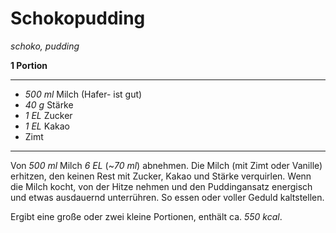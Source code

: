 # Schokopudding

*schoko, pudding*

**1 Portion**

---

- *500 ml* Milch (Hafer- ist gut)
- *40 g* Stärke
- *1 EL* Zucker
- *1 EL* Kakao
- Zimt

---

Von *500 ml* Milch *6 EL* (~*70 ml*) abnehmen. Die Milch (mit Zimt oder Vanille) erhitzen, den keinen Rest mit Zucker,
Kakao und Stärke verquirlen. Wenn die Milch kocht, von der Hitze nehmen und den Puddingansatz energisch und etwas
ausdauernd unterrühren. So essen oder voller Geduld kaltstellen.

Ergibt eine große oder zwei kleine Portionen, enthält ca. *550 kcal*.
